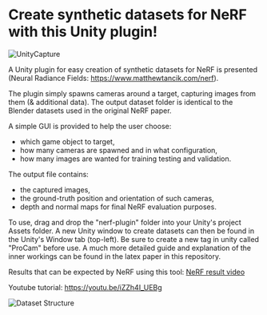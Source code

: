 # Create synthetic datasets for NeRF with this Unity plugin!

![UnityCapture](https://user-images.githubusercontent.com/32450751/148696613-df457232-7c66-43be-a7bb-fe1f0ea95f48.png)

A Unity plugin for easy creation of synthetic datasets for NeRF is presented (Neural Radiance Fields: https://www.matthewtancik.com/nerf). 

The plugin simply spawns cameras around a target, capturing images from them (& additional data). The output dataset folder is identical to the Blender datasets used in the original NeRF paper. 

A simple GUI is provided to help the user choose: 
- which game object to target,
- how many cameras are spawned and in what configuration,
- how many images are wanted for training testing and validation. 

The output file contains:
- the captured images, 
- the ground-truth position and orientation of such cameras, 
- depth and normal maps for final NeRF evaluation purposes. 

To use, drag and drop the "nerf-plugin" folder into your Unity's project Assets folder. A new Unity window to create datasets can then be found in the Unity's Window tab (top-left). Be sure to create a new tag in unity called "ProCam" before use. A much more detailed guide and explanation of the inner workings can be found in the latex paper in this repository. 

Results that can be expected by NeRF using this tool: [NeRF result video](https://user-images.githubusercontent.com/32450751/134493567-9afd8f72-4be1-47af-a3c8-c2239ce79641.mp4)

Youtube tutorial: https://youtu.be/iZZh4I_UEBg

![Dataset Structure](https://user-images.githubusercontent.com/32450751/148696633-4c8b630e-e9a4-4aec-937e-7df52003a325.png)


